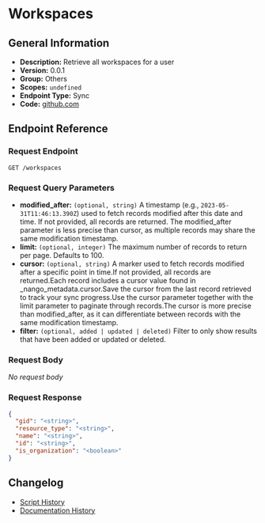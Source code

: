 # Workspaces

## General Information

- **Description:** Retrieve all workspaces for a user
- **Version:** 0.0.1
- **Group:** Others
- **Scopes:** `undefined`
- **Endpoint Type:** Sync
- **Code:** [github.com](https://github.com/NangoHQ/integration-templates/tree/main/integrations/asana/syncs/workspaces.ts)


## Endpoint Reference

### Request Endpoint

`GET /workspaces`

### Request Query Parameters

- **modified_after:** `(optional, string)` A timestamp (e.g., `2023-05-31T11:46:13.390Z`) used to fetch records modified after this date and time. If not provided, all records are returned. The modified_after parameter is less precise than cursor, as multiple records may share the same modification timestamp.
- **limit:** `(optional, integer)` The maximum number of records to return per page. Defaults to 100.
- **cursor:** `(optional, string)` A marker used to fetch records modified after a specific point in time.If not provided, all records are returned.Each record includes a cursor value found in _nango_metadata.cursor.Save the cursor from the last record retrieved to track your sync progress.Use the cursor parameter together with the limit parameter to paginate through records.The cursor is more precise than modified_after, as it can differentiate between records with the same modification timestamp.
- **filter:** `(optional, added | updated | deleted)` Filter to only show results that have been added or updated or deleted.

### Request Body

_No request body_

### Request Response

```json
{
  "gid": "<string>",
  "resource_type": "<string>",
  "name": "<string>",
  "id": "<string>",
  "is_organization": "<boolean>"
}
```

## Changelog

- [Script History](https://github.com/NangoHQ/integration-templates/commits/main/integrations/asana/syncs/workspaces.ts)
- [Documentation History](https://github.com/NangoHQ/integration-templates/commits/main/integrations/asana/syncs/workspaces.md)

<!-- END  GENERATED CONTENT -->

